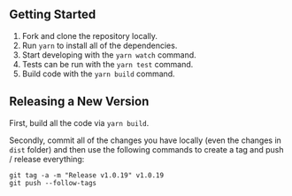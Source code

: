 ## Getting Started

1. Fork and clone the repository locally.
2. Run `yarn` to install all of the dependencies.
3. Start developing with the `yarn watch` command.
4. Tests can be run with the `yarn test` command.
5. Build code with the `yarn build` command.

## Releasing a New Version

First, build all the code via `yarn build`.

Secondly, commit all of the changes you have locally (even the changes in `dist` folder) and then use the following commands to create a tag and push / release everything:

```
git tag -a -m "Release v1.0.19" v1.0.19
git push --follow-tags
```


